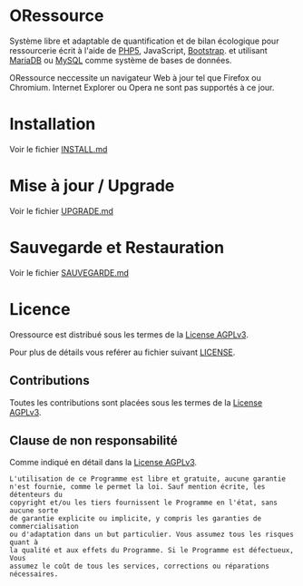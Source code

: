 ORessource
==========

Système libre et adaptable de quantification et de bilan écologique pour ressourcerie
écrit à l'aide de [PHP5](https://secure.php.net/), JavaScript, [Bootstrap](http://getbootstrap.com/).
et utilisant [MariaDB](https://mariadb.org/) ou [MySQL](https://www.mysql.com/) comme système de bases de données.

ORessource neccessite un navigateur Web à jour tel que Firefox ou Chromium.
Internet Explorer ou Opera ne sont pas supportés à ce jour.

# Installation
Voir le fichier [INSTALL.md](INSTALL.md)

# Mise à jour / Upgrade

Voir le fichier [UPGRADE.md](UPGRADE.md)

# Sauvegarde et Restauration

Voir le fichier [SAUVEGARDE.md](SAUVEGARDE.md)


# Licence

Oressource est distribué sous les termes de la [License AGPLv3](https://www.gnu.org/licenses/agpl.html).

Pour plus de détails vous reférer au fichier suivant [LICENSE](LICENSE.txt).

## Contributions

Toutes les contributions sont placées sous les termes de la [License AGPLv3](https://www.gnu.org/licenses/agpl.html).

## Clause de non responsabilité
Comme indiqué en détail dans la [License AGPLv3](LICENSE.txt).
```
L'utilisation de ce Programme est libre et gratuite, aucune garantie
n'est fournie, comme le permet la loi. Sauf mention écrite, les détenteurs du
copyright et/ou les tiers fournissent le Programme en l'état, sans aucune sorte
de garantie explicite ou implicite, y compris les garanties de commercialisation
ou d'adaptation dans un but particulier. Vous assumez tous les risques quant à
la qualité et aux effets du Programme. Si le Programme est défectueux, Vous
assumez le coût de tous les services, corrections ou réparations nécessaires.
```

